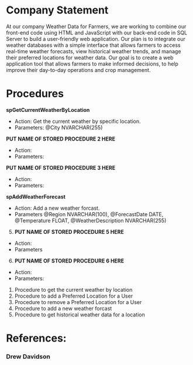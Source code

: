 # **Company Statement**
At our company Weather Data for Farmers, we are working to combine our front-end code using HTML and JavaScript with our back-end code in SQL Server to build a user-friendly web application. Our plan is to integrate our weather databases with a simple interface that allows farmers to access real-time weather forecasts, view historical weather trends, and manage their preferred locations for weather data. Our goal is to create a web application tool that allows farmers to make informed decisions, to help improve their day-to-day operations and crop management.

# **Procedures**

**spGetCurrentWeatherByLocation**
- Action: Get the current weather by specific location.
- Parameters:
  @City NVARCHAR(255)

**PUT NAME OF STORED PROCEDURE 2 HERE**
- Action:
- Parameters:

**PUT NAME OF STORED PROCEDURE 3 HERE**
- Action: 
- Parameters:

**spAddWeatherForecast**
- Action: Add a new weather forcast.
- Parameters
  @Region NVARCHAR(100),
  @ForecastDate DATE,
  @Temperature FLOAT,
  @WeatherDescription NVARCHAR(255)

5. **PUT NAME OF STORED PROCEDURE 5 HERE**
- Action:
- Parameters


6. **PUT NAME OF STORED PROCEDURE 6 HERE**
- Action:
- Parameters:


1. Procedure to get the current weather by location
2. Procedure to add a Preferred Location for a User
3. Procedure to remove a Preferred Location for a User
4. Procedure to add a new weather forcast
5. Procedure to get historical weather data for a location
   

# **References:**

### Drew Davidson 


